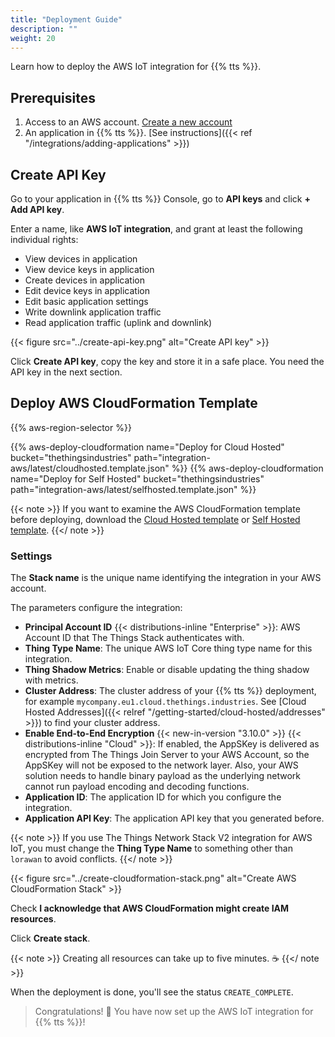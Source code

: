 ```yaml
---
title: "Deployment Guide"
description: ""
weight: 20
---
```


Learn how to deploy the AWS IoT integration for {{% tts %}}.

<!--more-->

## Prerequisites

1. Access to an AWS account. [Create a new account](https://aws.amazon.com/resources/create-account/)
2. An application in {{% tts %}}. [See instructions]({{< ref "/integrations/adding-applications" >}})

## Create API Key

Go to your application in {{% tts %}} Console, go to **API keys** and click **+ Add API key**.

Enter a name, like **AWS IoT integration**, and grant at least the following individual rights:

- View devices in application
- View device keys in application
- Create devices in application
- Edit device keys in application
- Edit basic application settings
- Write downlink application traffic
- Read application traffic (uplink and downlink)

{{< figure src="../create-api-key.png" alt="Create API key" >}}

Click **Create API key**, copy the key and store it in a safe place. You need the API key in the next section.

## Deploy AWS CloudFormation Template

{{% aws-region-selector %}}

{{% aws-deploy-cloudformation name="Deploy for Cloud Hosted" bucket="thethingsindustries" path="integration-aws/latest/cloudhosted.template.json" %}}
{{% aws-deploy-cloudformation name="Deploy for Self Hosted" bucket="thethingsindustries" path="integration-aws/latest/selfhosted.template.json" %}}

{{< note >}} If you want to examine the AWS CloudFormation template before deploying, download the [Cloud Hosted template](https://s3.amazonaws.com/thethingsindustries/integration-aws/latest/cloudhosted.template.json) or [Self Hosted template](https://s3.amazonaws.com/thethingsindustries/integration-aws/latest/selfhosted.template.json). {{</ note >}}

### Settings

The **Stack name** is the unique name identifying the integration in your AWS account.

The parameters configure the integration:

- **Principal Account ID** {{< distributions-inline "Enterprise" >}}: AWS Account ID that The Things Stack authenticates with.
- **Thing Type Name**: The unique AWS IoT Core thing type name for this integration.
- **Thing Shadow Metrics**: Enable or disable updating the thing shadow with metrics.
- **Cluster Address**: The cluster address of your {{% tts %}} deployment, for example `mycompany.eu1.cloud.thethings.industries`. See [Cloud Hosted Addresses]({{< relref "/getting-started/cloud-hosted/addresses" >}}) to find your cluster address.
- **Enable End-to-End Encryption** {{< new-in-version "3.10.0" >}} {{< distributions-inline "Cloud" >}}: If enabled, the AppSKey is delivered as encrypted from The Things Join Server to your AWS Account, so the AppSKey will not be exposed to the network layer. Also, your AWS solution needs to handle binary payload as the underlying network cannot run payload encoding and decoding functions.
- **Application ID**: The application ID for which you configure the integration.
- **Application API Key**: The application API key that you generated before.

{{< note >}} If you use The Things Network Stack V2 integration for AWS IoT, you must change the **Thing Type Name** to something other than `lorawan` to avoid conflicts. {{</ note >}}

{{< figure src="../create-cloudformation-stack.png" alt="Create AWS CloudFormation Stack" >}}

Check **I acknowledge that AWS CloudFormation might create IAM resources**.

Click **Create stack**.

{{< note >}} Creating all resources can take up to five minutes.  ☕ {{</ note >}}

When the deployment is done, you'll see the status `CREATE_COMPLETE`.

> Congratulations! 🎉 You have now set up the AWS IoT integration for {{% tts %}}!
